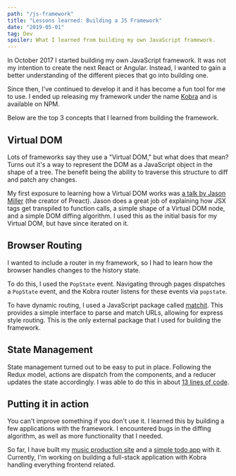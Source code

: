 ```yaml
---
path: "/js-framework"
title: "Lessons learned: Building a JS Framework"
date: "2019-05-01"
tag: Dev
spoiler: What I learned from building my own JavaScript framework.
---
```


In October 2017 I started building my own JavaScript framework. It was not my intention to create the next React or Angular. Instead, I wanted to gain a better understanding of the different pieces that go into building one.

Since then, I've continued to develop it and it has become a fun tool for me to use. I ended up releasing my framework under the name [Kobra](https://npm.im/kobra) and is available on NPM.

Below are the top 3 concepts that I learned from building the framework.

## Virtual DOM

Lots of frameworks say they use a "Virtual DOM," but what does that mean? Turns out it's a way to represent the DOM as a JavaScript object in the shape of a tree. The benefit being the ability to traverse this structure to diff and patch any changes.

My first exposure to learning how a Virtual DOM works was [a talk by Jason Miller](https://www.youtube.com/watch?v=LY6y3HbDVmg) (the creator of Preact). Jason does a great job of explaining how JSX tags get transpiled to function calls, a simple shape of a Virtual DOM node, and a simple DOM diffing algorithm. I used this as the initial basis for my Virtual DOM, but have since iterated on it.

## Browser Routing

I wanted to include a router in my framework, so I had to learn how the browser handles changes to the history state.

To do this, I used the `PopState` event. Navigating through pages dispatches a `PopState` event, and the Kobra router listens for these events via `popstate`.

To have dynamic routing, I used a JavaScript package called [matchit](https://www.npmjs.com/package/matchit). This provides a simple interface to parse and match URLs, allowing for express style routing. This is the only external package that I used for building the framework.

## State Management

State management turned out to be easy to put in place. Following the Redux model, actions are dispatch from the components, and a reducer updates the state accordingly. I was able to do this in about [13 lines of code](https://github.com/johnsylvain/kobra/blob/master/src/kobra.js#L24-L37).

## Putting it in action

You can't improve something if you don't use it. I learned this by building a few applications with the framework. I encountered bugs in the diffing algorithm, as well as more functionality that I needed.

So far, I have built my [music production site](https://music.sylvain.win) and a [simple todo app](https://todos.sylvain.win) with it. Currently, I'm working on building a full-stack application with Kobra handling everything frontend related.